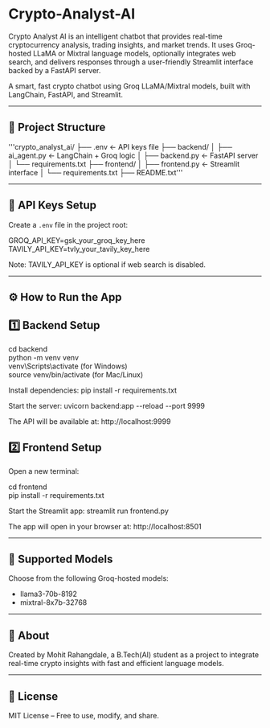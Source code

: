 # Crypto-Analyst-AI
 Crypto Analyst AI is an intelligent chatbot that provides real-time cryptocurrency analysis, trading insights, and market trends. It uses Groq-hosted LLaMA or Mixtral language models, optionally integrates web search, and delivers responses through a user-friendly Streamlit interface backed by a FastAPI server.


A smart, fast crypto chatbot using Groq LLaMA/Mixtral models, built with LangChain, FastAPI, and Streamlit.

---------------------------------------------
📁 Project Structure
---------------------------------------------
'''crypto_analyst_ai/
├── .env                  <- API keys file
├── backend/
│   ├── ai_agent.py       <- LangChain + Groq logic
│   ├── backend.py        <- FastAPI server
│   └── requirements.txt
├── frontend/
│   ├── frontend.py       <- Streamlit interface
│   └── requirements.txt
├── README.txt'''

---------------------------------------------
🔐 API Keys Setup
---------------------------------------------
Create a `.env` file in the project root:

GROQ_API_KEY=gsk_your_groq_key_here  
TAVILY_API_KEY=tvly_your_tavily_key_here

Note: TAVILY_API_KEY is optional if web search is disabled.

---------------------------------------------
⚙️ How to Run the App
---------------------------------------------

1️⃣ Backend Setup
-----------------
cd backend  
python -m venv venv  
venv\Scripts\activate       (for Windows)  
source venv/bin/activate    (for Mac/Linux)

Install dependencies:
pip install -r requirements.txt

Start the server:
uvicorn backend:app --reload --port 9999

The API will be available at:
http://localhost:9999

2️⃣ Frontend Setup
------------------
Open a new terminal:

cd frontend  
pip install -r requirements.txt  

Start the Streamlit app:
streamlit run frontend.py

The app will open in your browser at:
http://localhost:8501

---------------------------------------------
🧠 Supported Models
---------------------------------------------
Choose from the following Groq-hosted models:

- llama3-70b-8192  
- mixtral-8x7b-32768

---------------------------------------------
🙋 About
---------------------------------------------
Created by Mohit Rahangdale, a B.Tech(AI) student as a project to integrate real-time crypto insights with fast and efficient language models.

---------------------------------------------
📜 License
---------------------------------------------
MIT License – Free to use, modify, and share.
